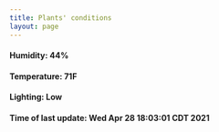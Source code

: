 ```yaml
---
title: Plants' conditions
layout: page
---
```



#### Humidity: 44%
#### Temperature: 71F
#### Lighting: Low
#### Time of last update: Wed Apr 28 18:03:01 CDT 2021
